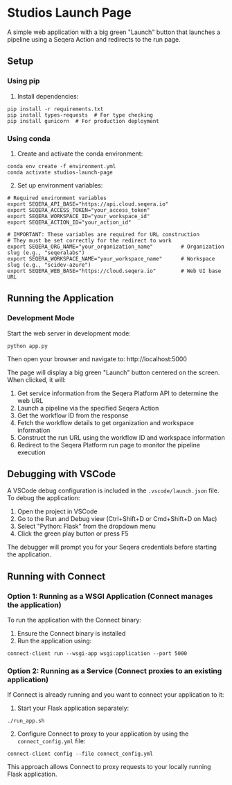 # Studios Launch Page

A simple web application with a big green "Launch" button that launches a pipeline using a Seqera Action and redirects to the run page.

## Setup

### Using pip

1. Install dependencies:
```
pip install -r requirements.txt
pip install types-requests  # For type checking
pip install gunicorn  # For production deployment
```

### Using conda

1. Create and activate the conda environment:
```
conda env create -f environment.yml
conda activate studios-launch-page
```

2. Set up environment variables:
```
# Required environment variables
export SEQERA_API_BASE="https://api.cloud.seqera.io"
export SEQERA_ACCESS_TOKEN="your_access_token"
export SEQERA_WORKSPACE_ID="your_workspace_id"
export SEQERA_ACTION_ID="your_action_id"

# IMPORTANT: These variables are required for URL construction
# They must be set correctly for the redirect to work
export SEQERA_ORG_NAME="your_organization_name"         # Organization slug (e.g., "seqeralabs")
export SEQERA_WORKSPACE_NAME="your_workspace_name"      # Workspace slug (e.g., "scidev-azure")
export SEQERA_WEB_BASE="https://cloud.seqera.io"        # Web UI base URL
```

## Running the Application

### Development Mode

Start the web server in development mode:
```
python app.py
```

Then open your browser and navigate to: http://localhost:5000

The page will display a big green "Launch" button centered on the screen. When clicked, it will:
1. Get service information from the Seqera Platform API to determine the web URL
2. Launch a pipeline via the specified Seqera Action
3. Get the workflow ID from the response
4. Fetch the workflow details to get organization and workspace information
5. Construct the run URL using the workflow ID and workspace information
6. Redirect to the Seqera Platform run page to monitor the pipeline execution

## Debugging with VSCode

A VSCode debug configuration is included in the `.vscode/launch.json` file. To debug the application:

1. Open the project in VSCode
2. Go to the Run and Debug view (Ctrl+Shift+D or Cmd+Shift+D on Mac)
3. Select "Python: Flask" from the dropdown menu
4. Click the green play button or press F5

The debugger will prompt you for your Seqera credentials before starting the application.

## Running with Connect

### Option 1: Running as a WSGI Application (Connect manages the application)

To run the application with the Connect binary:

1. Ensure the Connect binary is installed
2. Run the application using:
```
connect-client run --wsgi-app wsgi:application --port 5000
```

### Option 2: Running as a Service (Connect proxies to an existing application)

If Connect is already running and you want to connect your application to it:

1. Start your Flask application separately:
```
./run_app.sh
```

2. Configure Connect to proxy to your application by using the `connect_config.yml` file:
```
connect-client config --file connect_config.yml
```

This approach allows Connect to proxy requests to your locally running Flask application.
